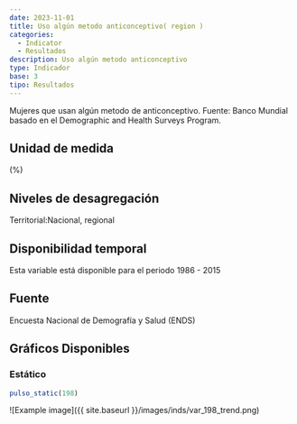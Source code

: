 ```yaml
---
date: 2023-11-01
title: Uso algún metodo anticonceptivo( region )
categories:
  - Indicator
  - Resultados
description: Uso algún metodo anticonceptivo
type: Indicador
base: 3
tipo: Resultados
--- 
```


Mujeres que usan algún metodo de anticonceptivo.
Fuente: Banco Mundial basado en el Demographic and Health Surveys Program.

## Unidad de medida
(%)

## Niveles de desagregación
Territorial:Nacional, regional

## Disponibilidad temporal
Esta variable está disponible para el periodo 1986 - 2015

## Fuente
Encuesta Nacional de Demografía y Salud (ENDS)

## Gráficos Disponibles

### Estático

``` R
pulso_static(198)
```

![Example image]({{ site.baseurl }}/images/inds/var_198_trend.png)